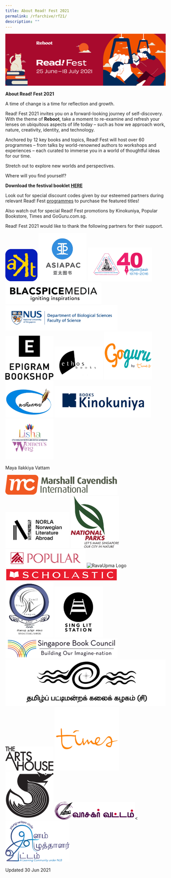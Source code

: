 ```yaml
---
title: About Read! Fest 2021
permalink: /rfarchive/rf21/
description: ""
---
```

![banner RF](\images\RF_WebsiteHeader.png)

**About Read! Fest 2021**

A time of change is a time for reflection and growth. 

Read! Fest 2021 invites you on a forward-looking journey of self-discovery. With the theme of **Reboot**, take a moment to re-examine and refresh your lenses on ubiquitous aspects of life today – such as how we approach work, nature, creativity, identity, and technology.

Anchored by 12 key books and topics, Read! Fest will host over 60 programmes – from talks by world-renowned authors to workshops and experiences – each curated to immerse you in a world of thoughtful ideas for our time. 

Stretch out to explore new worlds and perspectives. 



Where will you find yourself?



**Download the festival booklet [HERE ](https://go.gov.sg/readfest21-booklet)**



Look out for special discount codes given by our esteemed partners during relevant Read! Fest [programmes](https://www.nationalreadingmovement.sg/readfest/programmes) to purchase the featured titles! 

Also watch out for special Read! Fest promotions by Kinokuniya, Popular Bookstore, Times and GoGuru.com.sg.


Read! Fest 2021 would like to thank the following partners for their support.


<img src="/images/RFPartners/AKT Creations2.png" style="width:20%" alt="AKT Creations">
<img src="/images/RFPartners/Asiapac.jpg" style="width:30%" alt="Asiapac">
<img src="/images/RFPartners/Association of Singapore Tamil Writers logo.jpg" style="width:40%" alt="Association of Singapore Tamil Writers logo"> 
 <img src="/images/RFPartners/Blacspice_logo.jpg" style="width:60%" alt="Blacspice_logo">
 <img src="/images/RFPartners/DBS High Res Logo.jpg" style="width:70%" alt="DBS High Res Logo">
<img src="/images/RFPartners/Epigram.png" style="width:30%" alt="Epigram_Logo">
<img src="/images/RFPartners/Ethos.png" style="width:30%" alt="Ethos"> 
<img src="/images/RFPartners/GoGuru.jpg" style="width:30%" alt="GoGuru">
<img src="/images/RFPartners/Kavimaalai_Logo.png" style="width:30%" alt="Kavimaalai_Logo">
<img src="/images/RFPartners/Kino.png" style="width:60%" alt="Kino">
<img src="/images/RFPartners/Lisha.png" style="width:30%" alt="Lisha">

Maya Ilakkiya Vattam 

<img src="/images/RFPartners/Marshall Logo.png" style="width:70%" alt="Marshall_Logo">
<img src="/images/RFPartners/NORLA.png" style="width:40%" alt="Norla">
<img src="/images/RFPartners/NParks.png" style="width:30%" alt="NParks">
<img src="/images/RFPartners/POPULARLogo-01.jpg" style="width:50%" alt="POPULARLogo-01">
<img src="/images/RFPartners/RavaUpma Logo.png" style="width:25%" alt="RavaUpma Logo">
<img src="/images/RFPartners/Scholastic.png" style="width:70%" alt="Scholastic">
<img src="/images/RFPartners/Singai Tamil Singam LOGO.jpg" style="width:30%" alt="Singai Tamil Singam LOGO">
<img src="/images/RFPartners/Singlit_Station.png" style="width:30%" alt="SingLit Station">
<img src="/images/RFPartners/Logo_SBC.jpg" style="width:70%" alt="Logo_SBC">
<img src="/images/RFPartners/Tamil Pattimandra Kalai Kazhagam logo.jpg" style="width:100%" alt="Tamil Pattimandra Kalai Kazhagam logo">
<img src="/images/RFPartners/TAH.png" style="width:30%" alt="The Arts House">
<img src="/images/RFPartners/Times Logo.jpg" style="width:40%" alt="Times">
<img src="/images/RFPartners/Tusi.png" style="width:30%" alt="Tusi">
<img src="/images/RFPartners/Vaasagar Vattam.png" style="width:50%" alt="Vaasagar Vattam">&lt;
<img src="/images/RFPartners/Young Writers.png" style="width:40%" alt="Young Writers">



Updated 30 Jun 2021
